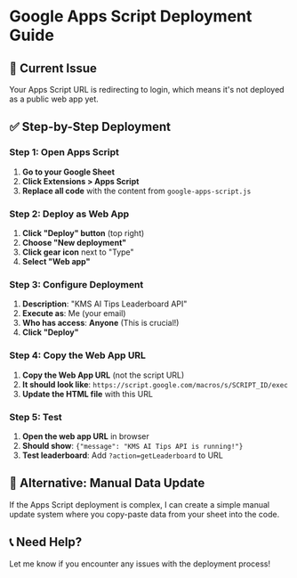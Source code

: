 # Google Apps Script Deployment Guide

## 🚨 Current Issue
Your Apps Script URL is redirecting to login, which means it's not deployed as a public web app yet.

## ✅ Step-by-Step Deployment

### Step 1: Open Apps Script
1. **Go to your Google Sheet**
2. **Click Extensions > Apps Script**
3. **Replace all code** with the content from `google-apps-script.js`

### Step 2: Deploy as Web App
1. **Click "Deploy" button** (top right)
2. **Choose "New deployment"**
3. **Click gear icon** next to "Type"
4. **Select "Web app"**

### Step 3: Configure Deployment
1. **Description**: "KMS AI Tips Leaderboard API"
2. **Execute as**: Me (your email)
3. **Who has access**: **Anyone** (This is crucial!)
4. **Click "Deploy"**

### Step 4: Copy the Web App URL
1. **Copy the Web App URL** (not the script URL)
2. **It should look like**: `https://script.google.com/macros/s/SCRIPT_ID/exec`
3. **Update the HTML file** with this URL

### Step 5: Test
1. **Open the web app URL** in browser
2. **Should show**: `{"message": "KMS AI Tips API is running!"}`
3. **Test leaderboard**: Add `?action=getLeaderboard` to URL

## 🔧 Alternative: Manual Data Update

If the Apps Script deployment is complex, I can create a simple manual update system where you copy-paste data from your sheet into the code.

## 📞 Need Help?
Let me know if you encounter any issues with the deployment process!
